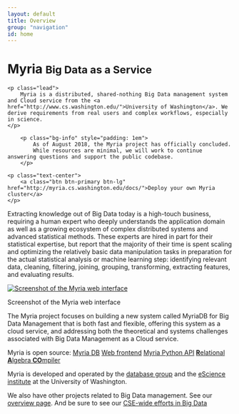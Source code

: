```yaml
---
layout: default
title: Overview
group: "navigation"
id: home
---
```


<div class="jumbotron">
	<h1>Myria <small>Big Data as a Service</small></h1>

	<p class="lead">
		Myria is a distributed, shared-nothing Big Data management system and Cloud service from the <a href="http://www.cs.washington.edu/">University of Washington</a>. We derive requirements from real users and complex workflows, especially in science.
	</p>

        <p class="bg-info" style="padding: 1em">
            As of August 2018, the Myria project has officially concluded.  
            While resources are minimal, we will work to continue answering questions and support the public codebase.
        </p>

	<p class="text-center">
		<a class="btn btn-primary btn-lg" href="http://myria.cs.washington.edu/docs/">Deploy your own Myria cluster</a>
	</p>
</div>

Extracting knowledge out of Big Data today is a high-touch business,  requiring a human expert who deeply understands the application domain  as well as a growing ecosystem of complex distributed systems and  advanced statistical methods. These experts are hired in part for  their statistical expertise, but report that the majority of their time  is spent scaling and optimizing the relatively basic data manipulation  tasks in preparation for the actual statistical analysis or machine  learning step: identifying relevant data, cleaning, filtering, joining,  grouping, transforming, extracting features, and evaluating results.

<div class="with-caption">
	<a href='http://demo.myria.cs.washington.edu'><img src="images/web-interface-screenshot.png" class="img-responsive" alt="Screenshot of the Myria web interface"></a>
	<p class="text-center text-muted">Screenshot of the Myria web interface</p>
</div>

The Myria project focuses on building a new system called MyriaDB for Big Data Management  that is both fast and flexible, offering this system as a cloud service, and addressing both the theoretical and systems challenges associated  with Big Data Management as a Cloud service.

Myria is open source: <span class="btn-group">
	<a class="btn btn-default btn-sm" href="https://github.com/uwescience/myria"> Myria DB</a>
	<a class="btn btn-default btn-sm" href="https://github.com/uwescience/myria-web">Web frontend</a>
	<a class="btn btn-default btn-sm" href="https://github.com/uwescience/myria-python">Myria Python API</a>
	<a class="btn btn-default btn-sm" href="https://github.com/uwescience/raco">**R**elational **A**lgebra **CO**mpiler</a>
</span>

Myria is developed and operated by the [database group](http://db.cs.washington.edu/) and the [eScience institute](http://escience.washington.edu/) at the University of Washington.

We also have other projects related to Big Data management. See our [overview page](https://www.cs.washington.edu/node/8749/). And be sure to see our [CSE-wide efforts in Big Data](http://www.cs.washington.edu/research/bigdata)
